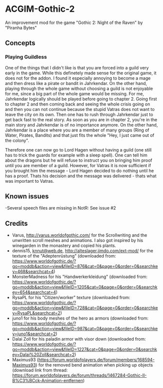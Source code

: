 # ACGIM-Gothic-2
An improvement mod for the game "Gothic 2: Night of the Raven" by "Piranha Bytes"

## Concepts

### Playing Guildless
One of the things that I didn't like is that you are forced into a guild very early in the game.
While this definetely made sense for the original game, it does not for the addon.
I found it especially annoying to become a mage and then dress like a pirate or bandit in Jahrkendar.
On the other hand, playing through the whole game without choosing a guild is not enjoyable for me, since a big part of the whole game would be missing.
For me, Jahrkendar logically should be played before going to chapter 2.
Going first to chapter 2 and then coming back and seeing the whole crisis going on and then you can not continue because the stupid Vatras does not want to leave the city on its own.
Then one has to rush through Jahrkendar just to get back fast to the real story.
As soon as you are in chapter 2, you're in the main story and Jahrkendar is of no importance anymore.
On the other hand, Jahrkendar is a place where you are a member of many groups (Ring of Water, Pirates, Bandits) and that just fits the whole "Hey, I just came out of the colony".

Therefore one can now go to Lord Hagen without having a guild (one still has to trick the guards for example with a sleep spell).
One can tell him about the dragons but he will refuse to instruct you on bringing him proof until you are member of a guild.
However, for Vatras it is now sufficient if you brought him the message - Lord Hagen decided to do nothing until he has a proof.
Thats his decision and the message was delivered - thats what was important to Vatras.

## Known issues
-Several speech files are missing in NotR: See issue #2

## Credits
* Varus, http://varus.worldofgothic.com/ for the Scrollwriting and the unwritten scroll meshes and animations. I also got inspired by his winegarden in the monastery and copied his plants.
* dennis15, knnut@web.de, http://alteslager.jimdo.com/ext-mod/ for the texture of the "Adeptenrüstung" (downloaded from: https://www.worldofgothic.de/?go=moddb&action=view&fileID=876&cat=0&page=0&order=0&searchkey=468&searchcat=4)
* MonsterMadness for his "Handwerkerkleidung" (downloaded from: https://www.worldofgothic.de/?go=moddb&action=view&fileID=1205&cat=0&page=0&order=0&searchkey=654&searchcat=4)
* RysaPL for his "Citizen/worker" texture (downloaded from: https://www.worldofgothic.de/?go=moddb&action=view&fileID=728&cat=0&page=0&order=0&searchkey=RysaPL&searchcat=2)
* juno1 for his body meshes of the hero as armors (downloaded from: https://www.worldofgothic.de/?go=moddb&action=view&fileID=987&cat=0&page=0&order=0&searchkey=juno1&searchcat=2)
* Dalai Zoll for his paladin armor with visor down (downloaded from: https://www.worldofgothic.de/?go=moddb&action=view&fileID=1227&cat=0&page=0&order=0&searchkey=Dalai%20Zoll&searchcat=2)
* Maximus93 (https://forum.worldofplayers.de/forum/members/168594-Maximus93) for the removed bend animation when picking up objects (download link from thread: https://forum.worldofplayers.de/forum/threads/1467284-Gothic-II-B%C3%BCck-Animation-entfernen)
